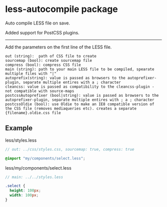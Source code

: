 # less-autocompile package

Auto compile LESS file on save.

Added support for PostCSS plugins.

---

Add the parameters on the first line of the LESS file.

```
out (string):  path of CSS file to create
sourcemap (bool): create sourcemap file
compress (bool): compress CSS file
main (string): path to your main LESS file to be compiled, spearate multiple files with "|"
autoprefix(string): value is passed as browsers to the autoprefixer-plugin, separate multiple entires with a ; character
cleancss: value is passed as compatibility to the cleancss-plugin - not compatible with source-maps
postcssAutoprefixer (bool|string): value is passed as browsers to the autoprefixer-plugin, separate multiple entires with ; a ; character
postcssOldie (bool): use Oldie to make an IE8 compatible version of the CSS file (removes mediaqueries etc). creates a separate {filename}.oldie.css file
```

## Example
less/styles.less
```scss
// out: ../css/styles.css, sourcemap: true, compress: true

@import "my/components/select.less";
```

less/my/components/select.less
```scss
// main: ../../styles.less

.select {
  height: 100px;
  width: 100px;
}
```
